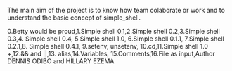 The main aim of the project is to know how team colaborate or work and to understand the basic concept of simple_shell.



0.Betty would be proud,1.Simple shell 0.1,2.Simple shell 0.2,3.Simple shell 0.3,4. Simple shell 0.4, 5.Simple shell 1.0, 6.Simple shell 0.1.1, 7.Simple shell 0.2.1,8. Simple shell 0.4.1, 9.setenv, unsetenv, 10.cd,11.Simple shell 1.0 +,12.&& and ||,13. alias,14.Variables, 15.Comments,16.File as input,Author DENNIS ODIBO and HILLARY EZEMA

